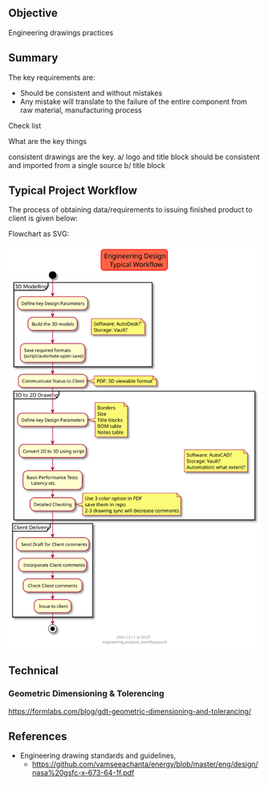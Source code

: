 
## Objective

Engineering drawings practices

## Summary

The key requirements are:
- Should be consistent and without mistakes
- Any mistake will translate to the failure of the entire component from raw material, manufacturing process


Check list

What are the key things


consistent drawings are the key.
a/ logo and title block should be consistent and imported from a single source
b/ title block 

## Typical Project Workflow

The process of obtaining data/requirements to issuing finished product to client is given below:

Flowchart as SVG:

<img src="https://github.com/vamseeachanta/energy/blob/986a68f347179a90959edbe912033a181a3f44b4/out/tools/puml/engineering_design_workflow.svg?sanitize=true">

## Technical

### Geometric Dimensioning & Tolerencing

https://formlabs.com/blog/gdt-geometric-dimensioning-and-tolerancing/


## References

- Engineering drawing standards and guidelines, 
     - https://github.com/vamseeachanta/energy/blob/master/eng/design/nasa%20gsfc-x-673-64-1f.pdf


